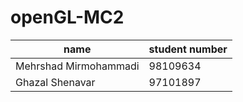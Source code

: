 # openGL-MC2

|         name            | student number |
|-------------------------|----------------|
|  Mehrshad Mirmohammadi  |   98109634     |
|  Ghazal Shenavar        |   97101897     |
